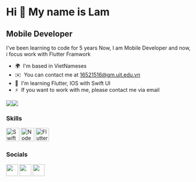 Hi 👋 My name is Lam
====================

Mobile Developer
----------------

I've been learning to code for 5 years Now, I am Mobile Developer and now, i focus work with Flutter Framwork

* 🌍  I'm based in VietNameses
* ✉️  You can contact me at [16521516@gm.uit.edu.vn](mailto:16521516@gm.uit.edu.vn)
* 🧠  I'm learning Flutter, IOS with Swift UI
* ⚡  If you want to work with me, please contact me via email

<a href="https://www.twitter.com/LeThachLamm" target="_blank" rel="noreferrer"><img
src="https://img.shields.io/twitter/follow/LeThachLamm?logo=twitter&style=for-the-badge&color=0891b2&labelColor=1c1917"
/></a><a href="https://www.github.com/bigdog156" target="_blank" rel="noreferrer"><img
src="https://img.shields.io/github/followers/bigdog156?logo=github&style=for-the-badge&color=0891b2&labelColor=1c1917" /></a>

### Skills

<p align="left">
<a href="https://developer.apple.com/swift/" target="_blank" rel="noreferrer"><img src="https://raw.githubusercontent.com/danielcranney/readme-generator/main/public/icons/skills/swift-colored.svg" width="36" height="36" alt="Swift" /></a>
<a href="https://nodejs.org/en/" target="_blank" rel="noreferrer"><img src="https://raw.githubusercontent.com/danielcranney/readme-generator/main/public/icons/skills/nodejs-colored.svg" width="36" height="36" alt="NodeJS" /></a>
<a href="https://flutter.dev/" target="_blank" rel="noreferrer"><img src="https://raw.githubusercontent.com/danielcranney/readme-generator/main/public/icons/skills/flutter-colored.svg" width="36" height="36" alt="Flutter" /></a>



### Socials

<p align="left"> <a href="https://www.github.com/bigdog156" target="_blank" rel="noreferrer"><img src="https://raw.githubusercontent.com/danielcranney/readme-generator/main/public/icons/socials/github.svg" width="32" height="32" /></a> <a href="https://www.linkedin.com/in/lethachlam10079" target="_blank" rel="noreferrer"><img src="https://raw.githubusercontent.com/danielcranney/readme-generator/main/public/icons/socials/linkedin.svg" width="32" height="32" /></a> <a href="https://www.twitter.com/LeThachLamm" target="_blank" rel="noreferrer"><img src="https://raw.githubusercontent.com/danielcranney/readme-generator/main/public/icons/socials/twitter.svg" width="32" height="32" /></a></p>


